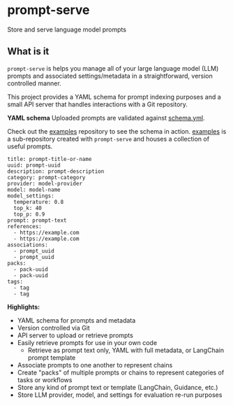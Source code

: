# prompt-serve
Store and serve language model prompts

## What is it
`prompt-serve` is helps you manage all of your large language model (LLM) prompts and associated settings/metadata in a straightforward, version controlled manner. 

This project provides a YAML schema for prompt indexing purposes and a small API server that handles interactions with a Git repository.

**YAML schema**
Uploaded prompts are validated against [schema.yml](schema.yml). 

Check out the [examples](examples/) repository to see the schema in action. [examples](examples/) is a sub-repository created with `prompt-serve` and houses a collection of useful prompts.

```
title: prompt-title-or-name
uuid: prompt-uuid
description: prompt-description
category: prompt-category
provider: model-provider
model: model-name
model_settings:
  temperature: 0.8
  top_k: 40
  top_p: 0.9
prompt: prompt-text
references:
  - https://example.com
  - https://example.com
associations:
  - prompt_uuid
  - prompt_uuid
packs:
  - pack-uuid
  - pack-uuid
tags:
  - tag
  - tag
```

**Highlights:**
* YAML schema for prompts and metadata
* Version controlled via Git
* API server to upload or retrieve prompts
* Easily retrieve prompts for use in your own code
  * Retrieve as prompt text only, YAML with full metadata, or LangChain prompt template  
* Associate prompts to one another to represent chains
* Create "packs" of multiple prompts or chains to represent categories of tasks or workflows
* Store any kind of prompt text or template (LangChain, Guidance, etc.)
* Store LLM provider, model, and settings for evaluation re-run purposes

